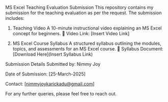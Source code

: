 MS Excel Teaching Evaluation Submission
This repository contains my submission for the teaching evaluation as per the request. The submission includes:

1. Teaching Video
A 10-minute instructional video explaining an MS Excel concept for beginners.
📌 Video Link: [Insert Video Link]

2. MS Excel Course Syllabus
A structured syllabus outlining the modules, topics, and assessments for an MS Excel course.
📌 Syllabus Document: [Download Here](Insert Syllabus Link)

Submission Details
Submitted by: Nimmy Joy

Date of Submission: [25-March-2025]

Contact: [nimmyjoykarickadu@gmail.com]

For any further queries, please feel free to reach out.

